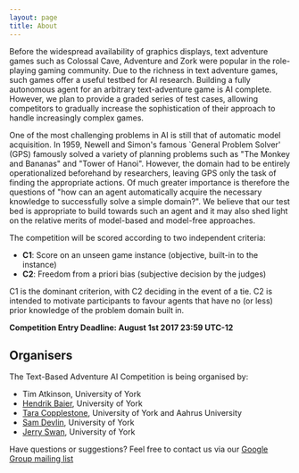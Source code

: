 ```yaml
---
layout: page
title: About
---
```


Before the widespread availability of graphics displays, text adventure games such as Colossal Cave, Adventure and Zork were popular in the role-playing gaming community. Due to the richness in text adventure games, such games offer a useful testbed for AI research. Building a fully autonomous agent for an arbitrary text-adventure game is AI complete. However, we plan to provide a graded series of test cases, allowing competitors to gradually increase the sophistication of their approach to handle increasingly complex games. 

One of the most challenging problems in AI is still that of automatic model acquisition. In 1959, Newell and Simon's famous `General Problem Solver' (GPS) famously solved a variety of planning problems such as "The Monkey and Bananas" and "Tower of Hanoi". However, the domain had to be entirely operationalized beforehand by researchers, leaving GPS only the task of finding the appropriate actions. Of much greater importance is therefore the questions of "how can an agent automatically acquire the necessary knowledge to successfully solve a simple domain?". We believe that our test bed is appropriate to build towards such an agent and it may also shed light on the relative merits of model-based and model-free approaches. 

The competition will be scored according to two independent criteria:

* **C1**: Score on an unseen game instance (objective, built-in to the instance)
* **C2**: Freedom from a priori bias (subjective decision by the judges)

C1 is the dominant criterion, with C2 deciding in the event of a tie. C2 is intended to motivate participants to favour agents that have no (or less) prior knowledge of the problem domain built in.

**Competition Entry Deadline: August 1st 2017 23:59 UTC-12** 

## Organisers

The Text-Based Adventure AI Competition is being organised by:

* Tim Atkinson, University of York
* [Hendrik Baier](https://hendrikbaier.jimdo.com), University of York
* [Tara Copplestone](http://www.taracopplestone.co.uk), University of York and Aahrus University
* [Sam Devlin](https://www-users.cs.york.ac.uk/~devlin/), University of York
* [Jerry Swan](http://www.jerryswan.org), University of York

Have questions or suggestions? Feel free to contact us via our [Google Group mailing list](https://groups.google.com/d/forum/text-adventure-ai-competition)
